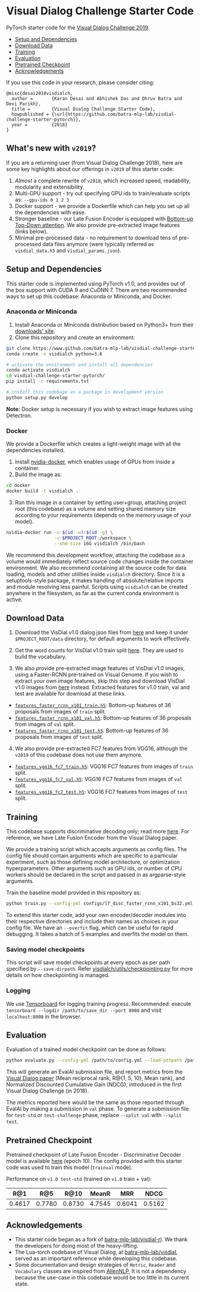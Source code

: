 Visual Dialog Challenge Starter Code
====================================

PyTorch starter code for the [Visual Dialog Challenge 2019][1].

  * [Setup and Dependencies](#setup-and-dependencies)
  * [Download Data](#download-data)
  * [Training](#training)
  * [Evaluation](#evaluation)
  * [Pretrained Checkpoint](#pretrained-checkpoint)
  * [Acknowledgements](#acknowledgements)

If you use this code in your research, please consider citing:

```text
@misc{desai2018visdialch,
  author =       {Karan Desai and Abhishek Das and Dhruv Batra and Devi Parikh},
  title =        {Visual Dialog Challenge Starter Code},
  howpublished = {\url{https://github.com/batra-mlp-lab/visdial-challenge-starter-pytorch}},
  year =         {2018}
}
```

What's new with `v2019`?
------------------------

If you are a returning user (from Visual Dialog Challenge 2018), here are some key highlights about our offerings in `v2019` of this starter code:

1. _Almost_ a complete rewrite of `v2018`, which increased speed, readability, modularity and extensibility. 
2. Multi-GPU support - try out specifying GPU ids to train/evaluate scripts as: `--gpu-ids 0 1 2 3` 
3. Docker support - we provide a Dockerfile which can help you set up all the dependencies with ease.
4. Stronger baseline - our Late Fusion Encoder is equipped with [Bottom-up Top-Down attention][6]. We also provide pre-extracted image features (links below).
5. Minimal pre-processed data - no requirement to download tens of pre-processed data files anymore (were typically referred as `visdial_data.h5` and `visdial_params.json`).


Setup and Dependencies
----------------------

This starter code is implemented using PyTorch v1.0, and provides out of the box support with CUDA 9 and CuDNN 7. 
There are two recommended ways to set up this codebase: Anaconda or Miniconda, and Docker.

### Anaconda or Miniconda

1. Install Anaconda or Miniconda distribution based on Python3+ from their [downloads' site][2].
2. Clone this repository and create an environment:

```sh
git clone https://www.github.com/batra-mlp-lab/visdial-challenge-starter-pytorch
conda create -n visdialch python=3.6

# activate the environment and install all dependencies
conda activate visdialch
cd visdial-challenge-starter-pytorch/
pip install -r requirements.txt

# install this codebase as a package in development version
python setup.py develop
```

**Note:** Docker setup is necessary if you wish to extract image features using Detectron.

### Docker

We provide a Dockerfile which creates a light-weight image with all the dependencies installed.

1. Install [nvidia-docker][18], which enables usage of GPUs from inside a container.
2. Build the image as:

```sh
cd docker
docker build -t visdialch .
```

3. Run this image in a container by setting user+group, attaching project root (this codebase) as a volume and setting shared memory size according to your requirements (depends on the memory usage of your model).

```sh
nvidia-docker run -u $(id -u):$(id -g) \
                  -v $PROJECT_ROOT:/workspace \
                  --shm-size 16G visdialch /bin/bash
```

We recommend this development workflow, attaching the codebase as a volume would immediately reflect source code changes inside the container environment. We also recommend containing all the source code for data loading, models and other utilities inside `visdialch` directory. Since it is a setuptools-style package, it makes handling of absolute/relative imports and module resolving less painful. Scripts using `visdialch` can be created anywhere in the filesystem, as far as the current conda environment is active.


Download Data
-------------

1. Download the VisDial v1.0 dialog json files from [here][7] and keep it under `$PROJECT_ROOT/data` directory, for default arguments to work effectively.

2. Get the word counts for VisDial v1.0 train split [here][9]. They are used to build the vocabulary.

3. We also provide pre-extracted image features of VisDial v1.0 images, using a Faster-RCNN pre-trained on Visual Genome. If you wish to extract your own image features, skip this step and download VIsDial v1.0 images from [here][7] instead. Extracted features for v1.0 train, val and test are available for download at these links.

  * [`features_faster_rcnn_x101_train.h5`](https://s3.amazonaws.com/visual-dialog/data/v1.0/2019/features_faster_rcnn_x101_train.h5): Bottom-up features of 36 proposals from images of `train` split.
  * [`features_faster_rcnn_x101_val.h5`](https://s3.amazonaws.com/visual-dialog/data/v1.0/2019/features_faster_rcnn_x101_val.h5): Bottom-up features of 36 proposals from images of `val` split.
  * [`features_faster_rcnn_x101_test.h5`](https://s3.amazonaws.com/visual-dialog/data/v1.0/2019/features_faster_rcnn_x101_test.h5): Bottom-up features of 36 proposals from images of `test` split.

4. We also provide pre-extracted FC7 features from VGG16, although the `v2019` of this codebase does not use them anymore.

  * [`features_vgg16_fc7_train.h5`](https://s3.amazonaws.com/visual-dialog/data/v1.0/2019/features_vgg16_fc7_train.h5): VGG16 FC7 features from images of `train` split.
  * [`features_vgg16_fc7_val.h5`](https://s3.amazonaws.com/visual-dialog/data/v1.0/2019/features_vgg16_fc7_val.h5): VGG16 FC7 features from images of `val` split.
  * [`features_vgg16_fc7_test.h5`](https://s3.amazonaws.com/visual-dialog/data/v1.0/2019/features_vgg16_fc7_test.h5): VGG16 FC7 features from images of `test` split.


Training
--------

This codebase supports discriminative decoding only; read more [here][16]. For reference, we have Late Fusion Encoder from the Visual Dialog paper.

We provide a training script which accepts arguments as config files. The config file should contain arguments which are specific to a particular experiment, such as those defining model architecture, or optimization hyperparameters. Other arguments such as GPU ids, or number of CPU workers should be declared in the script and passed in as argparse-style arguments.

Train the baseline model provided in this repository as:

```sh
python train.py --config-yml configs/lf_disc_faster_rcnn_x101_bs32.yml --gpu-ids 0 1 # provide more ids for multi-GPU execution other args...
```

To extend this starter code, add your own encoder/decoder modules into their respective directories and include their names as choices in your config file. We have an `--overfit` flag, which can be useful for rapid debugging. It takes a batch of 5 examples and overfits the model on them.

### Saving model checkpoints

This script will save model checkpoints at every epoch as per path specified by `--save-dirpath`. Refer [visdialch/utils/checkpointing.py][19] for more details on how checkpointing is managed.

### Logging

We use [Tensorboard][5] for logging training progress. Recommended: execute `tensorboard --logdir /path/to/save_dir --port 8008` and visit `localhost:8008` in the browser.


Evaluation
----------

Evaluation of a trained model checkpoint can be done as follows:

```sh
python evaluate.py --config-yml /path/to/config.yml --load-pthpath /path/to/checkpoint.pth --split val --gpu-ids 0
```

This will generate an EvalAI submission file, and report metrics from the [Visual Dialog paper][13] (Mean reciprocal rank, R@{1, 5, 10}, Mean rank), and Normalized Discounted Cumulative Gain (NDCG), introduced in the first Visual Dialog Challenge (in 2018).

The metrics reported here would be the same as those reported through EvalAI by making a submission in `val` phase. To generate a submission file for `test-std` or `test-challenge` phase, replace `--split val` with `--split test`.


Pretrained Checkpoint
---------------------

Pretrained checkpoint of Late Fusion Encoder - Discriminative Decoder model is available [here][12] (epoch 10). The config provided with this starter code was used to train this model (`trainval` mode).

Performance on `v1.0 test-std` (trained on `v1.0` train + val):

|  R@1   |  R@5   |  R@10  | MeanR  |  MRR   |  NDCG  |
| ------ | ------ | ------ | ------ | ------ | ------
| 0.4617 | 0.7780 | 0.8730 | 4.7545 | 0.6041 | 0.5162 |


Acknowledgements
----------------

* This starter code began as a fork of [batra-mlp-lab/visdial-rl][14]. We thank the developers for doing most of the heavy-lifting.
* The Lua-torch codebase of Visual Dialog, at [batra-mlp-lab/visdial][15], served as an important reference while developing this codebase.
* Some documentation and design strategies of `Metric`, `Reader` and `Vocabulary` classes are inspired from [AllenNLP][17], It is not a dependency because the use-case in this codebase would be too little in its current state.

[1]: https://visualdialog.org/challenge/2019
[2]: https://conda.io/docs/user-guide/install/download.html
[3]: http://images.cocodataset.org/zips/train2014.zip
[4]: http://images.cocodataset.org/zips/val2014.zip
[5]: https://www.github.com/lanpa/tensorboardX
[6]: https://arxiv.org/abs/1707.07998
[7]: https://visualdialog.org/data
[9]: https://s3.amazonaws.com/visual-dialog/data/v1.0/2019/visdial_1.0_word_counts_train.json
[10]: https://visualdialog.org/data
[11]: http://www.robots.ox.ac.uk/~vgg/research/very_deep/
[12]: https://s3.amazonaws.com/visual-dialog/data/v1.0/2019/lf_disc_faster_rcnn_x101_trainval.pth
[13]: https://arxiv.org/abs/1611.08669
[14]: https://www.github.com/batra-mlp-lab/visdial-rl
[15]: https://www.github.com/batra-mlp-lab/visdial
[16]: https://visualdialog.org/challenge/2018#faq
[17]: https://www.github.com/allenai/allennlp
[18]: https://www.github.com/nvidia/nvidia-docker
[19]: https://github.com/batra-mlp-lab/visdial-challenge-starter-pytorch/blob/master/visdialch/utils/checkpointing.py
